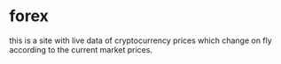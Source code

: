 # forex

this is a site with live data of cryptocurrency prices which change on fly according to the current market prices.
